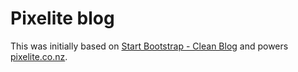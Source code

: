 # Pixelite blog

This was initially based on [Start Bootstrap - Clean Blog](https://github.com/IronSummitMedia/startbootstrap-clean-blog) and powers [pixelite.co.nz](http://www.pixelite.co.nz/).
